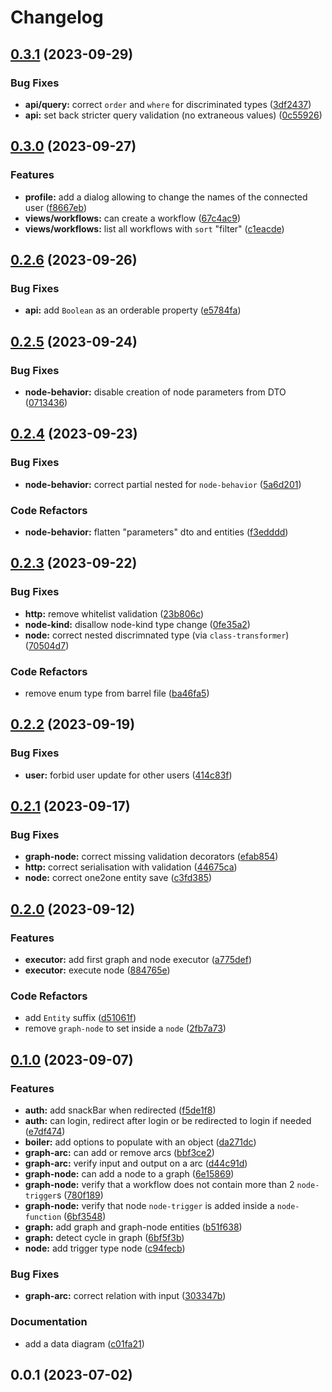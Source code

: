 # Changelog

## [0.3.1](https://github.com/HugoMendes98/graph-flow/compare/v0.3.0...v0.3.1) (2023-09-29)


### Bug Fixes

* **api/query:** correct `order` and `where` for discriminated types ([3df2437](https://github.com/HugoMendes98/graph-flow/commit/3df2437de645addbee855dc5bced0522b5fb0b03))
* **api:** set back stricter query validation (no extraneous values) ([0c55926](https://github.com/HugoMendes98/graph-flow/commit/0c55926957be6fcf783e731287dc9b8a2c648544))

## [0.3.0](https://github.com/HugoMendes98/graph-flow/compare/v0.2.6...v0.3.0) (2023-09-27)


### Features

* **profile:** add a dialog allowing to change the names of the connected user ([f8667eb](https://github.com/HugoMendes98/graph-flow/commit/f8667ebacf2223beacb66d7519ae4207f4222c58))
* **views/workflows:** can create a workflow ([67c4ac9](https://github.com/HugoMendes98/graph-flow/commit/67c4ac9f9c996a011028c465cd85067ede2bf70f))
* **views/workflows:** list all workflows with `sort` "filter" ([c1eacde](https://github.com/HugoMendes98/graph-flow/commit/c1eacde38be3c16db71e5256d6c614a9e44bbe28))

## [0.2.6](https://github.com/HugoMendes98/graph-flow/compare/v0.2.5...v0.2.6) (2023-09-26)


### Bug Fixes

* **api:** add `Boolean` as an orderable property ([e5784fa](https://github.com/HugoMendes98/graph-flow/commit/e5784fabfe2ef7126cc17530a64b1ea6d4107d3e))

## [0.2.5](https://github.com/HugoMendes98/graph-flow/compare/v0.2.4...v0.2.5) (2023-09-24)


### Bug Fixes

* **node-behavior:** disable creation of node parameters from DTO ([0713436](https://github.com/HugoMendes98/graph-flow/commit/07134363acc526d84cde7cfe64a5cb4691f72d20))

## [0.2.4](https://github.com/HugoMendes98/graph-flow/compare/v0.2.3...v0.2.4) (2023-09-23)


### Bug Fixes

* **node-behavior:** correct partial nested for `node-behavior` ([5a6d201](https://github.com/HugoMendes98/graph-flow/commit/5a6d201ecd809982a2f454ebf5f2880b03d4df56))


### Code Refactors

* **node-behavior:** flatten "parameters" dto and entities ([f3edddd](https://github.com/HugoMendes98/graph-flow/commit/f3eddddd57d837b179faabf376a6eb556dec5ecf))

## [0.2.3](https://github.com/HugoMendes98/graph-flow/compare/v0.2.2...v0.2.3) (2023-09-22)


### Bug Fixes

* **http:** remove whitelist validation ([23b806c](https://github.com/HugoMendes98/graph-flow/commit/23b806c8d1b4d00368c0623770d5b9b53b618a66))
* **node-kind:** disallow node-kind type change ([0fe35a2](https://github.com/HugoMendes98/graph-flow/commit/0fe35a2a35ebae4dce270c2771136f6e21930ac0))
* **node:** correct nested discrimnated type (via `class-transformer`) ([70504d7](https://github.com/HugoMendes98/graph-flow/commit/70504d7c037d746df17e4c6839d09ec61a743926))


### Code Refactors

* remove enum type from barrel file ([ba46fa5](https://github.com/HugoMendes98/graph-flow/commit/ba46fa5f59ef6a0b9e27393ef79620ce3e11faaa))

## [0.2.2](https://github.com/HugoMendes98/graph-flow/compare/v0.2.1...v0.2.2) (2023-09-19)


### Bug Fixes

* **user:** forbid user update for other users ([414c83f](https://github.com/HugoMendes98/graph-flow/commit/414c83f5ef9753b23b62c5f945fe4832c46b0cae))

## [0.2.1](https://github.com/HugoMendes98/graph-flow/compare/v0.2.0...v0.2.1) (2023-09-17)


### Bug Fixes

* **graph-node:** correct missing validation decorators ([efab854](https://github.com/HugoMendes98/graph-flow/commit/efab8547c421ee72594a9ca569c89f2e3c0bc1e3))
* **http:** correct serialisation with validation ([44675ca](https://github.com/HugoMendes98/graph-flow/commit/44675cad604c88cdcff7ce4b141d0aca09384678))
* **node:** correct one2one entity save ([c3fd385](https://github.com/HugoMendes98/graph-flow/commit/c3fd385ec4f46c08d6f4724ba989f1167ece6d17))

## [0.2.0](https://github.com/HugoMendes98/graph-flow/compare/v0.1.0...v0.2.0) (2023-09-12)


### Features

* **executor:** add first graph and node executor ([a775def](https://github.com/HugoMendes98/graph-flow/commit/a775def56d2c5b0ecea65bbd93dddccc40b245ef))
* **executor:** execute node ([884765e](https://github.com/HugoMendes98/graph-flow/commit/884765e36d830e1a1da38349861f5f95bcd8f98a))


### Code Refactors

* add `Entity` suffix ([d51061f](https://github.com/HugoMendes98/graph-flow/commit/d51061f4280bbf94dcf0eb39029b378fe0d5aa81))
* remove `graph-node` to set inside a `node` ([2fb7a73](https://github.com/HugoMendes98/graph-flow/commit/2fb7a7329b640bca7b865357e81381e3aac8789c))

## [0.1.0](https://github.com/HugoMendes98/graph-flow/compare/v0.0.1...v0.1.0) (2023-09-07)


### Features

* **auth:** add snackBar when redirected ([f5de1f8](https://github.com/HugoMendes98/graph-flow/commit/f5de1f8190626f863ca082f8135832387ec9c384))
* **auth:** can login, redirect after login or be redirected to login if needed ([e7df474](https://github.com/HugoMendes98/graph-flow/commit/e7df47483bd963dc2c312a712debc158b22d74c8))
* **boiler:** add options to populate with an object ([da271dc](https://github.com/HugoMendes98/graph-flow/commit/da271dca819fe1c3c19165df0b2df12e97665079))
* **graph-arc:** can add or remove arcs ([bbf3ce2](https://github.com/HugoMendes98/graph-flow/commit/bbf3ce268f9414fd807908a06829fa3b97a1f0a7))
* **graph-arc:** verify input and output on a arc ([d44c91d](https://github.com/HugoMendes98/graph-flow/commit/d44c91d2192e6a15892100a4ce416279de19ab8d))
* **graph-node:** can add a node to a graph ([6e15869](https://github.com/HugoMendes98/graph-flow/commit/6e158692ef1d2e4d34468fbb740dddb34349d527))
* **graph-node:** verify that a workflow does not contain more than 2 `node-trigger`s ([780f189](https://github.com/HugoMendes98/graph-flow/commit/780f189f98b29e1688f2d908fdc53aaa04c3f66e))
* **graph-node:** verify that node `node-trigger` is added inside a `node-function` ([6bf3548](https://github.com/HugoMendes98/graph-flow/commit/6bf3548ac868898acac60687e16067e420286d0d))
* **graph:** add graph and graph-node entities ([b51f638](https://github.com/HugoMendes98/graph-flow/commit/b51f6387c52d044173d09b7e9be6168de2c32629))
* **graph:** detect cycle in graph ([6bf5f3b](https://github.com/HugoMendes98/graph-flow/commit/6bf5f3b6fab0d032e98b60954facc72399af55ea))
* **node:** add trigger type node ([c94fecb](https://github.com/HugoMendes98/graph-flow/commit/c94fecb3fa9be24ac0cf500d88df888afeec2647))


### Bug Fixes

* **graph-arc:** correct relation with input ([303347b](https://github.com/HugoMendes98/graph-flow/commit/303347bb31b13ff609ac50dce1569d9ce6e64a65))


### Documentation

* add a data diagram ([c01fa21](https://github.com/HugoMendes98/graph-flow/commit/c01fa219c4b737d8e9c6deb8ffea83eda6b0410b))

## 0.0.1 (2023-07-02)